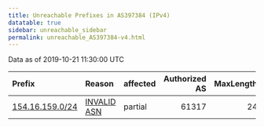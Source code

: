 ```yaml
---
title: Unreachable Prefixes in AS397384 (IPv4)
datatable: true
sidebar: unreachable_sidebar
permalink: unreachable_AS397384-v4.html
---
```


Data as of 2019-10-21 11:30:00 UTC


<div class="datatable-begin"></div>

| Prefix                                                   | Reason                                                                                                  | affected   |   Authorized AS |   MaxLength | Anchor                                           |   unreachable /24s |
|:---------------------------------------------------------|:--------------------------------------------------------------------------------------------------------|:-----------|----------------:|------------:|:-------------------------------------------------|-------------------:|
| [154.16.159.0/24](https://stat.ripe.net/154.16.159.0/24) | [INVALID ASN](https://rpki-validator.ripe.net/announcement-preview?asn=AS397384&prefix=154.16.159.0/24) | partial    |           61317 |          24 | [AfriNIC](unreachable_AfriNIC_RPKI_Root-v4.html) |                  1 |

<div class="datatable-end"></div>